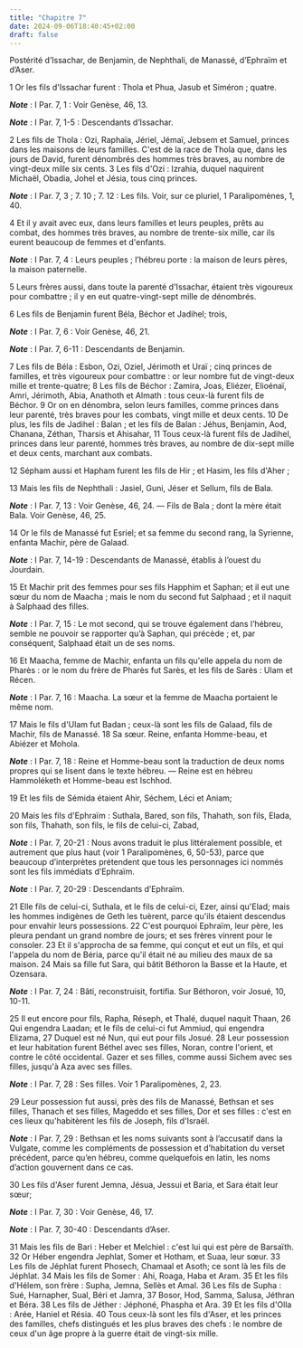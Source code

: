```yaml
---
title: "Chapitre 7"
date: 2024-09-06T18:40:45+02:00
draft: false
---
```



Postérité d’Issachar, de Benjamin, de Nephthali, de Manassé, d’Ephraïm et d’Aser.


1 Or les fils d'Issachar furent : Thola et Phua, Jasub et Siméron ; quatre.

***Note*** :  I Par. 7, 1 : Voir Genèse, 46, 13.

***Note*** :  I Par. 7, 1-5 : Descendants d’Issachar.

2 Les fils de Thola : Ozi, Raphaïa, Jériel, Jémaï, Jebsem et Samuel, princes dans les maisons de leurs familles. C'est de la race de Thola que, dans les jours de David, furent dénombrés des hommes très braves, au nombre de vingt-deux mille six cents. 3 Les fils d'Ozi : Izrahia, duquel naquirent Michaël, Obadia, Johel et Jésia, tous cinq princes.

***Note*** :  I Par. 7, 3 ; 7. 10 ; 7. 12 : Les fils. Voir, sur ce pluriel, 1 Paralipomènes, 1, 40.

4 Et il y avait avec eux, dans leurs familles et leurs peuples, prêts au combat, des hommes très braves, au nombre de trente-six mille, car ils eurent beaucoup de femmes et d'enfants.

***Note*** :  I Par. 7, 4 : Leurs peuples ; l’hébreu porte : la maison de leurs pères, la maison paternelle.

5 Leurs frères aussi, dans toute la parenté d'Issachar, étaient très vigoureux pour combattre ; il y en eut quatre-vingt-sept mille de dénombrés.


6 Les fils de Benjamin furent Béla, Béchor et Jadihel; trois,

***Note*** :  I Par. 7, 6 : Voir Genèse, 46, 21.

***Note*** :  I Par. 7, 6-11 : Descendants de Benjamin.

7 Les fils de Béla : Esbon, Ozi, Oziel, Jérimoth et Uraï ; cinq princes de familles, et très vigoureux pour combattre : or leur nombre fut de vingt-deux mille et trente-quatre; 8 Les fils de Béchor : Zamira, Joas, Eliézer, Elioénaï, Amri, Jérimoth, Abia, Anathoth et Almath : tous ceux-là furent fils de Béchor. 9 Or on en dénombra, selon leurs familles, comme princes dans leur parenté, très braves pour les combats, vingt mille et deux cents. 10 De plus, les fils de Jadihel : Balan ; et les fils de Balan : Jéhus, Benjamin, Aod, Chanana, Zéthan, Tharsis et Ahisahar, 11 Tous ceux-là furent fils de Jadihel, princes dans leur parenté, hommes très braves, au nombre de dix-sept mille et deux cents, marchant aux combats.


12 Sépham aussi et Hapham furent les fils de Hir ; et Hasim, les fils d'Aher ;


13 Mais les fils de Nephthali : Jasiel, Guni, Jéser et Sellum, fils de Bala.

***Note*** :  I Par. 7, 13 : Voir Genèse, 46, 24. ― Fils de Bala ; dont la mère était Bala. Voir Genèse, 46, 25.


14 Or le fils de Manassé fut Esriel; et sa femme du second rang, la Syrienne, enfanta Machir, père de Galaad.

***Note*** :  I Par. 7, 14-19 : Descendants de Manassé, établis à l’ouest du Jourdain.

15 Et Machir prit des femmes pour ses fils Happhim et Saphan; et il eut une sœur du nom de Maacha ; mais le nom du second fut Salphaad ; et il naquit à Salphaad des filles.

***Note*** :  I Par. 7, 15 : Le mot second, qui se trouve également dans l’hébreu, semble ne pouvoir se rapporter qu’à Saphan, qui précède ; et, par conséquent, Salphaad était un de ses noms.

16 Et Maacha, femme de Machir, enfanta un fils qu'elle appela du nom de Pharès : or le nom du frère de Pharès fut Sarès, et les fils de Sarès : Ulam et Récen.

***Note*** :  I Par. 7, 16 : Maacha. La sœur et la femme de Maacha portaient le même nom.

17 Mais le fils d'Ulam fut Badan ; ceux-là sont les fils de Galaad, fils de Machir, fils de Manassé. 18 Sa sœur. Reine, enfanta Homme-beau, et Abiézer et Mohola.

***Note*** :  I Par. 7, 18 : Reine et Homme-beau sont la traduction de deux noms propres qui se lisent dans le texte hébreu. ― Reine est en hébreu Hammoléketh et Homme-beau est Ischhod.

19 Et les fils de Sémida étaient Ahir, Séchem, Léci et Aniam;


20 Mais les fils d'Ephraïm : Suthala, Bared, son fils, Thahath, son fils, Elada, son fils, Thahath, son fils, le fils de celui-ci, Zabad,

***Note*** :  I Par. 7, 20-21 : Nous avons traduit le plus littéralement possible, et autrement que plus haut (voir 1 Paralipomènes, 6, 50-53), parce que beaucoup d’interprètes prétendent que tous les personnages ici nommés sont les fils immédiats d’Ephraïm.

***Note*** :  I Par. 7, 20-29 : Descendants d’Ephraïm.

21 Elle fils de celui-ci, Suthala, et le fils de celui-ci, Ezer, ainsi qu'Elad; mais les hommes indigènes de Geth les tuèrent, parce qu'ils étaient descendus pour envahir leurs possessions. 22 C'est pourquoi Ephraïm, leur père, les pleura pendant un grand nombre de jours; et ses frères vinrent pour le consoler. 23 Et il s'approcha de sa femme, qui conçut et eut un fils, et qui l'appela du nom de Béria, parce qu'il était né au milieu des maux de sa maison. 24 Mais sa fille fut Sara, qui bâtit Béthoron la Basse et la Haute, et Ozensara.

***Note*** :  I Par. 7, 24 : Bâti, reconstruisit, fortifia. Sur Béthoron, voir Josué, 10, 10-11.

25 Il eut encore pour fils, Rapha, Réseph, et Thalé, duquel naquit Thaan, 26 Qui engendra Laadan; et le fils de celui-ci fut Ammiud, qui engendra Elizama, 27 Duquel est né Nun, qui eut pour fils Josué. 28 Leur possession et leur habitation furent Béthel avec ses filles, Noran, contre l'orient, et contre le côté occidental. Gazer et ses filles, comme aussi Sichem avec ses filles, jusqu'à Aza avec ses filles.

***Note*** :  I Par. 7, 28 : Ses filles. Voir 1 Paralipomènes, 2, 23.

29 Leur possession fut aussi, près des fils de Manassé, Bethsan et ses filles, Thanach et ses filles, Mageddo et ses filles, Dor et ses filles : c'est en ces lieux qu'habitèrent les fils de Joseph, fils d'Israël.

***Note*** :  I Par. 7, 29 : Bethsan et les noms suivants sont à l’accusatif dans la Vulgate, comme les compléments de possession et d’habitation du verset précédent, parce qu’en hébreu, comme quelquefois en latin, les noms d’action gouvernent dans ce cas.


30 Les fils d'Aser furent Jemna, Jésua, Jessui et Baria, et Sara était leur sœur;

***Note*** :  I Par. 7, 30 : Voir Genèse, 46, 17.

***Note*** :  I Par. 7, 30-40 : Descendants d’Aser.

31 Mais les fils de Bari : Heber et Melchiel : c'est lui qui est père de Barsaïth. 32 Or Héber engendra Jephlat, Somer et Hotham, et Suaa, leur sœur. 33 Les fils de Jéphlat furent Phosech, Chamaal et Asoth; ce sont là les fils de Jéphlat. 34 Mais les fils de Somer : Ahi, Roaga, Haba et Aram. 35 Et les fils d'Hélem, son frère : Supha, Jemna, Sellès et Amal. 36 Les fils de Supha : Sué, Harnapher, Sual, Béri et Jamra, 37 Bosor, Hod, Samma, Salusa, Jéthran et Béra. 38 Les fils de Jéther : Jéphoné, Phaspha et Ara. 39 Et les fils d'Olla : Arée, Haniel et Résia. 40 Tous ceux-là sont les fils d'Aser, et les princes des familles, chefs distingués et les plus braves des chefs : le nombre de ceux d'un âge propre à la guerre était de vingt-six mille.

